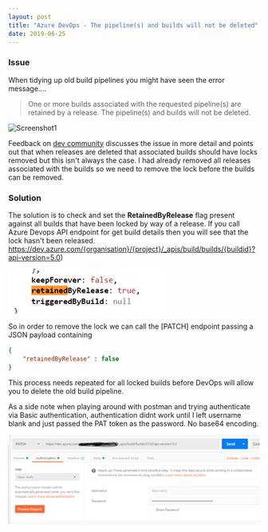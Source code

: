 ```yaml
---
layout: post
title: "Azure DevOps - The pipeline(s) and builds will not be deleted"
date: 2019-06-25
---
```


### Issue
When tidying up old build pipelines you might have seen the error message....
>One or more builds associated with the requested pipeline(s) are retained by a release. The pipeline(s) and builds will not be deleted.

![Screenshot1](../../../blog/2019-06-25/1.png)

Feedback on [dev community](https://developercommunity.visualstudio.com/content/problem/442784/one-or-more-builds-associated-with-the-requested-p.html) discusses the issue in more detail and points out that when releases are deleted that associated builds should have locks removed but this isn't always the case.  I had already removed all releases associated with the builds so we need to remove the lock before the builds can be removed.


### Solution

The solution is to check and set the **RetainedByRelease** flag present against all builds that have been locked by way of a release.
If you call Azure Devops API endpoint for get build details then you will see that the lock hasn't been released. 
https://dev.azure.com/{organisation}/{project}/_apis/build/builds/{buildid}?api-version=5.0) 


![Screenshot2](img/2019-06-25/4.png)


So in order to remove the lock we can call the [PATCH] endpoint passing a JSON payload containing 
```json
{
    "retainedByRelease" : false
}
```
This process needs repeated for all locked builds before DevOps will allow you to delete the old build pipeline. 

As a side note when playing around with postman and trying authenticate via Basic authentication, authentication didnt work until I left username blank and just passed the PAT token as the password.  No base64 encoding.

![Screenshot3](img/2019-06-25/5.png)

